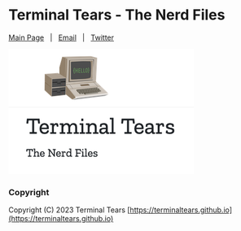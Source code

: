 # Terminal Tears - The Nerd Files

[Main Page](https://terminaltears.github.io) &nbsp; | &nbsp; [Email](mailto:terminaltears@proton.me) &nbsp; | &nbsp; [Twitter](https://twitter.com/terminaltears) &nbsp;

![mediumish](assets/images/readmeimage.png)


### Copyright

Copyright (C) 2023 Terminal Tears [https://terminaltears.github.io](https://terminaltears.github.io)
